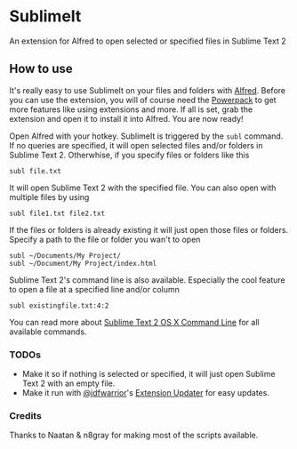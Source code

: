 SublimeIt
=========

An extension for Alfred to open selected or specified files in Sublime Text 2

## How to use

It's really easy to use SublimeIt on your files and folders with [Alfred](http://alfredapp.com/ "Alfred"). Before you can use the extension, you will of course need the [Powerpack](http://www.alfredapp.com/powerpack/ "Alfred Powerpack") to get more features like using extensions and more. If all is set, grab the extension and open it to install it into Alfred. You are now ready!

Open Alfred with your hotkey. SublimeIt is triggered by the `subl` command. If no queries are specified, it will open selected files and/or folders in Sublime Text 2. Otherwhise, if you specify files or folders like this

	subl file.txt

It will open Sublime Text 2 with the specified file. You can also open with multiple files by using

	subl file1.txt file2.txt

If the files or folders is already existing it will just open those files or folders. Specify a path to the file or folder you wan't to open

	subl ~/Documents/My Project/
	subl ~/Document/My Project/index.html

Sublime Text 2's command line is also available. Especially the cool feature to open a file at a specified line and/or column

	subl existingfile.txt:4:2

You can read more about [Sublime Text 2 OS X Command Line](http://www.sublimetext.com/docs/2/osx_command_line.html "Sublime Text 2 OS X Command Line") for all available commands.

### TODOs
- Make it so if nothing is selected or specified, it will just open Sublime Text 2 with an empty file.
- Make it run with [@jdfwarrior](https://twitter.com/#!/jdfwarrior "@jdfwarrior on Twitter")'s [Extension Updater](http://jdfwarrior.tumblr.com/post/13826478125/extension-updater "Extension Updater") for easy updates.

### Credits
Thanks to Naatan & n8gray for making most of the scripts available.